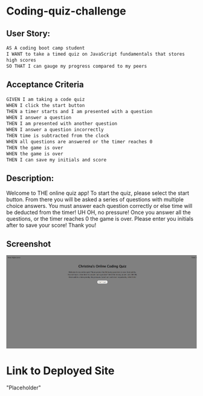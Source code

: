 # Coding-quiz-challenge

## User Story:
```
AS A coding boot camp student
I WANT to take a timed quiz on JavaScript fundamentals that stores high scores
SO THAT I can gauge my progress compared to my peers
```

## Acceptance Criteria
```
GIVEN I am taking a code quiz
WHEN I click the start button
THEN a timer starts and I am presented with a question
WHEN I answer a question
THEN I am presented with another question
WHEN I answer a question incorrectly
THEN time is subtracted from the clock
WHEN all questions are answered or the timer reaches 0
THEN the game is over
WHEN the game is over
THEN I can save my initials and score
```

## Description:

Welcome to THE online quiz app! To start the quiz, please select the start button. From there you will be asked a series of questions with multiple choice answers. You must answer each question correctly or else time will be deducted from the timer! UH OH, no pressure! Once you answer all the questions, or the timer reaches 0 the game is over. Please enter you initials after to save your score! Thank you!

## Screenshot 

![Screenshot](./assets/images/Screenshot.PNG)

# Link to Deployed Site
"Placeholder"

